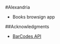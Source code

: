 #Alexandria
- Books browsign app




##Acknowledgments
- [BarCodes API](https://search-codelabs.appspot.com/codelabs/bar-codes)
